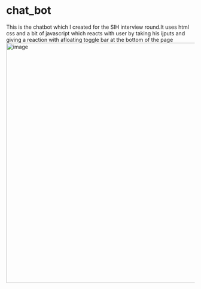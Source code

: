 # chat_bot
This is the chatbot which I created for the SIH interview round.It uses html css and a bit of javascript which reacts with user by taking his ijputs and giving a reaction with afloating toggle bar at the bottom of the page
<img width="642" alt="image" src="https://github.com/user-attachments/assets/6a11e9da-f172-45af-a29d-37bfd65b55fc">
